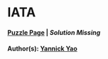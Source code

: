 # IATA

#### [Puzzle Page](5.1-p.pdf) | *Solution Missing*
#### Author(s): [Yannick Yao](../../../../search.html?q=Yannick+Yao)

